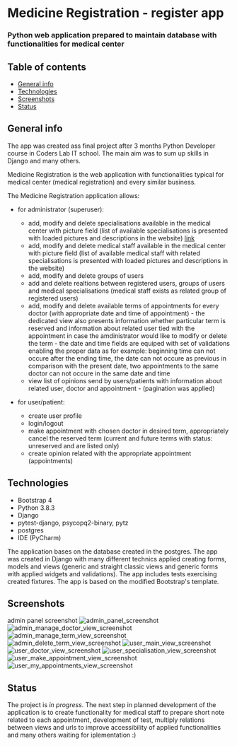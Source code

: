 # Medicine Registration - register app

### Python web application prepared to maintain database with functionalities for medical center

## Table of contents

* [General info](#general-info)
* [Technologies](#technologies)
* [Screenshots](#screenshots)
* [Status](#status)

## General info

The app was created ass final project after 3 months Python Developer course in Coders Lab IT school. The main aim was to sum up skills in Django and many others.

Medicine Registration is the web application with functionalities typical for medical center (medical registration) and every similar business.

The Medicine Registration application allows:

* for administrator (superuser):
    * add, modify and delete specialisations available in the medical center with picture field (list of available specialisations is presented with loaded pictures 
        and descriptions in the website) [link](./img_readme/admin_admin_panel.png)
    * add, modify and delete medical staff available in the medical center with picture field (list of available medical staff with related specialisations is presented 
        with loaded pictures and descriptions in the website)
    * add, modify and delete groups of users
    * add and delete realtions between registered users, groups of users and medical specialisations (medical staff exists as related group of registered users)
    * add, modify and delete available terms of appointments for every doctor (with appropriate date and time of appointment) - the dedicated view also presents information 
         whether particular term is reserved and information about related user tied with the appointment in case the amdinistrator would like to modify or delete the term - the date and time fields are equiped with set of validations enabling the proper data as for example: beginning time can not occure after the ending time, the date 
         can not occure as previous in comparison with the present date, two appointments to the same doctor can not occure in the same date and time
    * view list of opinions send by users/patients with information about related user, doctor and appointment - (pagination was applied)

* for user/patient:
   * create user profile
   * login/logout
   * make appointment with chosen doctor in desired term, appropriately cancel the reserved term (current and future terms with status: unreserved and are listed only)
   * create opinion related with the appropriate appointment (appointments)


## Technologies

* Bootstrap 4
* Python 3.8.3
* Django
* pytest-django, psycopq2-binary, pytz
* postgres
* IDE (PyCharm)

The application bases on the database created in the postgres. The app was created in Django with many different technics applied creating forms, models and views (generic 
and straight classic views and generic forms with applied widgets and validations). The app includes tests exercising created fixtures. 
The app is based on the modified Bootstrap's template.


## Screenshots

admin panel screenshot
![admin_panel_screenshot](./img_readme/admin_admin_panel.png)
![admin_manage_doctor_view_screenshot](./img_readme/admin_manage_doctor_view.png)
![admin_manage_term_view_screenshot](./img_readme/admin_manage_term_view.png)
![admin_delete_term_view_screenshot](./img_readme/admin_delete_term_view.png)
![user_main_view_screenshot](./img_readme/user_main_view.png)
![user_doctor_view_screenshot](./img_readme/user_doctor_view.png)
![user_specialisation_view_screenshot](./img_readme/user_specialisation_view.png)
![user_make_appointment_view_screenshot](./img_readme/user_make_appointment_view.png)
![user_my_appointments_view_screenshot](./img_readme/user_my_appointments_view.png)


## Status

The project is _in progress_. The next step in planned development of the application is to create functionality for medical staff to prepare short note related to each appointment, development of test,
multiply relations between views and urls to improve accessibility of applied functionalities and many others waiting for iplementation :)





